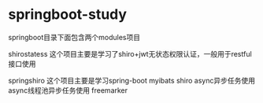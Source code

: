 # springboot-study
<p>springboot目录下面包含两个modules项目</p>
<p>shirostatess 这个项目主要是学习了shiro+jwt无状态权限认证，一般用于restful接口使用</p>
<p>springshiro 这个项目主要是学习spring-boot myibats shiro async异步任务使用 async线程池异步任务使用 freemarker</p>
